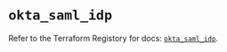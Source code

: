 # `okta_saml_idp`

Refer to the Terraform Registory for docs: [`okta_saml_idp`](https://registry.terraform.io/providers/okta/okta/3.46.0/docs/resources/saml_idp).
